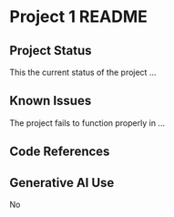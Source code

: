 # Project 1 README

## Project Status
This the current status of the project ...

## Known Issues
The project fails to function properly in ...

## Code References

## Generative AI Use
No